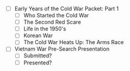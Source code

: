 - [ ] Early Years of the Cold War Packet: Part 1
	- [ ] Who Started the Cold War
	- [ ] The Second Red Scare
	- [ ] Life in the 1950's
	- [ ] Korean War
	- [ ] The Cold War Heats Up: The Arms Race
- [ ] Vietnam War Pre-Search Presentation
	- [ ] Submitted?
	- [ ] Presented?